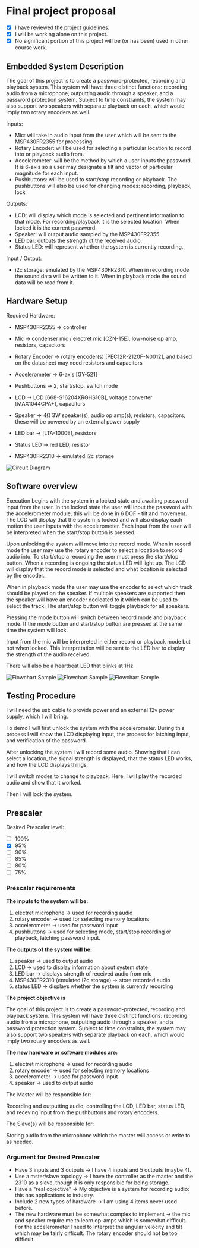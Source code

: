# Final project proposal

- [X] I have reviewed the project guidelines.
- [X] I will be working alone on this project.
- [X] No significant portion of this project will be (or has been) used in other course work.

## Embedded System Description

The goal of this project is to create a password-protected, recording and playback system. This system will have three distinct functions: recording audio from a microphone, outputting audio through a speaker, and a password protection system. Subject to time constraints, the system may also support two speakers with separate playback on each, which would imply two rotary encoders as well.

Inputs:
* Mic: will take in audio input from the user which will be sent to the MSP430FR2355 for processing.
* Rotary Encoder: will be used for selecting a particular location to record into or playback audio from.
* Accelerometer: will be the method by which a user inputs the password. It is 6-axis so a user may designate a tilt and vector of particular magnitude for each input.
* Pushbuttons: will be used to start/stop recording or playback. The pushbuttons will also be used for changing modes: recording, playback, lock

Outputs:
* LCD: will display which mode is selected and pertinent information to that mode. For recording/playback it is the selected location. When locked it is the current password.
* Speaker: will output audio sampled by the MSP430FR2355.
* LED bar: outputs the strength of the received audio.
* Status LED: will represent whether the system is currently recording.

Input / Output:
* i2c storage: emulated by the MSP430FR2310. When in recording mode the sound data will be written to it. When in playback mode the sound data will be read from it.

## Hardware Setup

Required Hardware:
* MSP430FR2355 -> controller

* Mic -> condenser mic / electret mic [CZN-15E], low-noise op amp, resistors, capacitors
* Rotary Encoder -> rotary encoder(s) [PEC12R-2120F-N0012], and based on the datasheet may need resistors and capacitors
* Accelerometer -> 6-axis [GY-521]
* Pushbuttons -> 2, start/stop, switch mode

* LCD -> LCD [668-S16204XRGHS10B], voltage converter [MAX1044CPA+], capacitors
* Speaker -> 4Ω 3W speaker(s), audio op amp(s), resistors, capacitors, these will be powered by an external power supply
* LED bar -> [LTA-1000E], resistors
* Status LED -> red LED, resistor

* MSP430FR2310 -> emulated i2c storage

![Circuit Diagram](./circuit_diagram.png)

## Software overview

Execution begins with the system in a locked state and awaiting password input from the user. In the locked state the user will input the password with the accelerometer module, this will be done in 6 DOF - tilt and movement. The LCD will display that the system is locked and will also display each motion the user inputs with the accelerometer. Each input from the user will be interpreted when the start/stop button is pressed.

Upon unlocking the system will move into the record mode. When in record mode the user may use the rotary encoder to select a location to record audio into. To start/stop a recording the user must press the start/stop button. When a recording is ongoing the status LED will light up. The LCD will display that the record mode is selected and what location is selected by the encoder.

When in playback mode the user may use the encoder to select which track should be played on the speaker. If multiple speakers are supported then the speaker will have an encoder dedicated to it which can be used to select the track. The start/stop button will toggle playback for all speakers.

Pressing the mode button will switch between record mode and playback mode. If the mode button and start/stop button are pressed at the same time the system will lock.

Input from the mic will be interpreted in either record or playback mode but not when locked. This interpretation will be sent to the LED bar to display the strength of the audio received.

There will also be a heartbeat LED that blinks at 1Hz.

![Flowchart Sample](./flowchart_sample_1.png)
![Flowchart Sample](./flowchart_sample_2.png)
![Flowchart Sample](./flowchart_sample_3.png)

## Testing Procedure

I will need the usb cable to provide power and an external 12v power supply, which I will bring.

To demo I will first unlock the system with the accelerometer. During this process I will show the LCD displaying input, the process for latching input, and verification of the password.

After unlocking the system I will record some audio. Showing that I can select a location, the signal strength is displayed, that the status LED works, and how the LCD displays things.

I will switch modes to change to playback. Here, I will play the recorded audio and show that it worked.

Then I will lock the system.

## Prescaler

Desired Prescaler level: 

- [ ] 100%
- [X] 95% 
- [ ] 90% 
- [ ] 85% 
- [ ] 80% 
- [ ] 75% 

### Prescalar requirements 

**The inputs to the system will be:**
1.  electret microphone -> used for recording audio
2.  rotary encoder -> used for selecting memory locations
3.  accelerometer -> used for password input
4.  pushbuttons -> used for selecting mode, start/stop recording or playback, latching password input.

**The outputs of the system will be:**
1.  speaker -> used to output audio
2.  LCD -> used to display information about system state
3.  LED bar -> displays strength of received audio from mic
4.  MSP430FR2310 (emulated i2c storage) -> store recorded audio
5.  status LED -> displays whether the system is currently recording

**The project objective is**

The goal of this project is to create a password-protected, recording and playback system. This system will have three distinct functions: recording audio from a microphone, outputting audio through a speaker, and a password protection system. Subject to time constraints, the system may also support two speakers with separate playback on each, which would imply two rotary encoders as well.

**The new hardware or software modules are:**
1.  electret microphone -> used for recording audio
2.  rotary encoder -> used for selecting memory locations
3.  accelerometer -> used for password input
4.  speaker -> used to output audio


The Master will be responsible for:

Recording and outputting audio, controlling the LCD, LED bar, status LED, and receving input from the pushbuttons and rotary encoders.

The Slave(s) will be responsible for:

Storing audio from the microphone which the master will access or write to as needed.


### Argument for Desired Prescaler

* Have 3 inputs and 3 outputs -> I have 4 inputs and 5 outputs (maybe 4).
* Use a mster/slave topology -> I have the controller as the master and the 2310 as a slave, though it is only responsible for being storage.
* Have a "real objective" -> My objective is a system for recording audio: this has applications to industry.
* Include 2 new types of hardware -> I am using 4 items never used before. 
* The new hardware must be somewhat complex to implement -> the mic and speaker require me to learn op-amps which is somewhat difficult. For the accelerometer I need to interpret the angular velocity and tilt which may be fairly difficult. The rotary encoder should not be too difficult.
